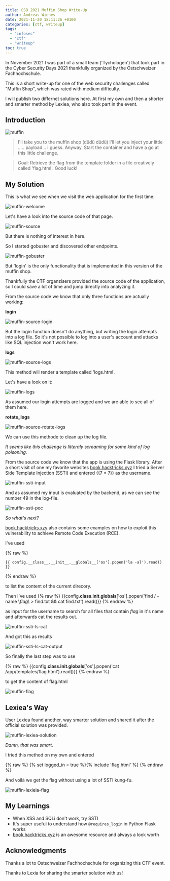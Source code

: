 ```yaml
---
title: CSD 2021 Muffin Shop Write-Up
author: Andreas Wienes
date: 2021-11-20 18:11:26 +0100
categories: [ctf, writeup]
tags: 
  - "infosec"
  - "ctf"
  - "writeup"
toc: true
---
```


In November 2021 I was part of a small team ('Tychologen') that took part in the Cyber Security Days 2021 thankfully organized by the Ostschweizer Fachhochschule.

This is a short write-up for one of the web security challenges called "Muffin Shop", which was rated with medium difficulty.

I will publish two differnet solutions here. At first my own and then a shorter and smarter method by Lexiea, who also took part in the event.


## Introduction

![muffin](/assets/img/muffin.png)

> I'll take you to the muffin shop (düdü düdü) I'll let you inject your little ..... payload... i guess. Anyway. Start the container and have a go at this little challenge. 

>Goal:
> Retrieve the flag from the template folder in a file creatively called 'flag.html'. 
Good luck!

## My Solution
This is what we see when we visit the web application for the first time:

![muffin-welcome](/assets/img/muffin-welcome.png)

Let's have a look into the source code of that page.

![muffin-source](/assets/img/muffin-source.png)

But there is nothing of interest in here.

So I started gobuster and discovered other endpoints.

![muffin-gobuster](/assets/img/muffin-gobuster.png)

But 'login' is the only functionality that is implemented in this version of the muffin shop.

Thankfully the CTF organzisers provided the source code of the application, so I could save a lot of time and jump directly into analyzing it.

From the source code we know that only three functions are actually working:

**login**

![muffin-source-login](/assets/img/muffin-source-login.png)

But the login function doesn't do anything, but writing the login attempts into a log file. So it's not possible to log into a user's account and attacks like SQL injection won't work here.

**logs**

![muffin-source-logs](/assets/img/muffin-source-logs.png)

This method will render a template called 'logs.html'.

Let's have a look on it:

![muffin-logs](/assets/img/muffin-logs.png)

As assumed our login attempts are logged and we are able to see all of them here. 

**rotate_logs**

![muffin-source-rotate-logs](/assets/img/muffin-source-rotate-logs.png)

We can use this methode to clean up the log file.

_It seems like this challenge is litteraly screaming for some kind of log poisoning._

From the source code we know that the app is using the Flask library. After a short visit of one my favorite websites [book.hacktricks.xyz](https://book.hacktricks.xyz/pentesting-web/ssti-server-side-template-injection#jinja2-python) I tried a Server Side Template Injection (SSTI) and entered {{7 * 7}} as the username.

![muffin-ssti-input](/assets/img/muffin-ssti-input.png)

And as assumed my input is evaluated by the backend, as we can see the number 49 in the log-file.

![muffin-ssti-poc](/assets/img/muffin-ssti-poc.png)

_So what's next?_

[book.hacktricks.xzy](https://book.hacktricks.xyz/pentesting-web/ssti-server-side-template-injection#jinja2-python) also contains some examples on how to exploit this vulnerability to achieve Remote Code Execution (RCE).

I've used 

{% raw %}
```
{{ config.__class__.__init__.__globals__['os'].popen('la -al').read() }}
```
{% endraw %}

to list the content of the current direcory.

Then I've used
{% raw %}
{{config.__class__.__init__.__globals__['os'].popen('find / -name \\*flag\\* > find.txt && cat find.txt').read()}}
{% endraw %}

as input for the username to search for all files that contain *flag* in it's name and afterwards cat the results out.

![muffin-ssti-ls-cat](/assets/img/muffin-ssti-ls-cat.png)

And got this as results

![muffin-ssti-ls-cat-output](/assets/img/muffin-ssti-ls-cat-output.png)

So finally the last step was to use

{% raw %}
{{config.__class__.__init__.__globals__['os'].popen('cat /app/templates/flag.html').read()}}
{% endraw %}


to get the content of flag.html

![muffin-flag](/assets/img/muffin-flag.png)


## Lexiea's Way

User Lexiea found another, way smarter solution and shared it after the official solution was provided.

![muffin-lexiea-solution](/assets/img/muffin-lexiea-solution.png)

_Damn, that was smart._

I tried this method on my own and entered 

{% raw %}
{% set logged_in = true %}{% include 'flag.html' %}
{% endraw %}


And voilà we get the flag without using a lot of SSTI kung-fu.  

![muffin-lexieia-flag](/assets/img/muffin-lexieia-flag.png)


## My Learnings

- When XSS and SQLi don't work, try SSTI
- It's super useful to understand how  ```@requires_login``` in Python Flask works
- [book.hacktricks.xyz](https://book.hacktricks.xyz) is an awesome resource and always a look worth

## Acknowledgments

Thanks a lot to Ostschweizer Fachhochschule for organizing this CTF event. 

Thanks to Lexia for sharing the smarter solution with us!